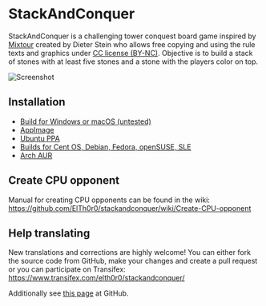 # StackAndConquer
StackAndConquer is a challenging tower conquest board game inspired by [Mixtour](https://spielstein.com/games/mixtour) created by Dieter Stein who allows free copying and using the rule texts and graphics under [CC license (BY-NC)](https://creativecommons.org/licenses/by-nc/4.0/). Objective is to build a stack of stones with at least five stones and a stone with the players color on top.

![Screenshot](https://user-images.githubusercontent.com/26674558/123553370-16e52f80-d77b-11eb-9b02-3a06410ec87a.png)


## Installation
* [Build for Windows or macOS (untested)](https://github.com/ElTh0r0/stackandconquer/releases/latest)
* [AppImage](https://github.com/ElTh0r0/stackandconquer/releases/latest)
* [Ubuntu PPA](https://launchpad.net/~elthoro/+archive/stackandconquer)
* [Builds for Cent OS, Debian, Fedora, openSUSE, SLE](http://software.opensuse.org/download.html?project=home%3AElThoro&package=stackandconquer)
* [Arch AUR](https://aur.archlinux.org/packages/stackandconquer/)

## Create CPU opponent
Manual for creating CPU opponents can be found in the wiki: https://github.com/ElTh0r0/stackandconquer/wiki/Create-CPU-opponent

## Help translating
New translations and corrections are highly welcome! You can either fork the source code from GitHub, make your changes and create a pull request or you can participate on Transifex: https://www.transifex.com/elth0r0/stackandconquer/

Additionally see [this page](https://github.com/ElTh0r0/stackandconquer/issues/30) at GitHub.
